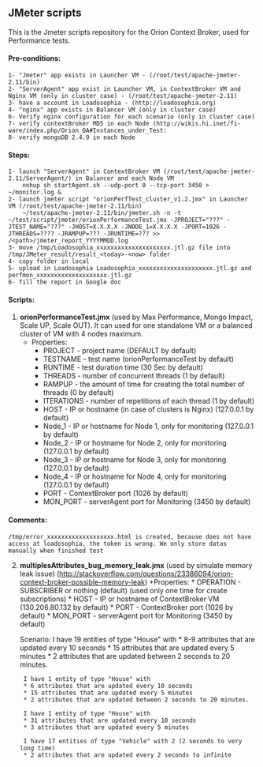 ## JMeter scripts

This is the Jmeter scripts repository for the Orion Context Broker, used for Performance tests.

#### Pre-conditions:
	1- "Jmeter" app exists in Launcher VM - (/root/test/apache-jmeter-2.11/bin)
	2- "ServerAgent" app exist in Launcher VM, in ContextBroker VM and Nginx VM (only in cluster case) - (/root/test/apache-jmeter-2.11)	
	3- have a account in Loadosophia - (http://loadosophia.org)
	4- "nginx" app exists in Balancer VM (only in cluster case)
	6- Verify nginx configuration for each scenario (only in cluster case)
	7- verify contextBroker MD5 in each Node (http://wikis.hi.inet/fi-ware/index.php/Orion_QA#Instances_under_Test:
	8- verify mongoDB 2.4.9 in each Node	
	
#### Steps:
	1- launch "ServerAgent" in ContextBroker VM (/root/test/apache-jmeter-2.11/ServerAgent/) in Balancer and each Node VM 
		nohup sh startAgent.sh --udp-port 0 --tcp-port 3450 > ~/monitor.log &
	2- launch jmeter script "orionPerfTest_cluster_v1.2.jmx" in Launcher VM (/root/test/apache-jmeter-2.11/bin)
		~/test/apache-jmeter-2.11/bin/jmeter.sh -n -t ~/test/script/jmeter/orionPerformanceTest.jmx -JPROJECT="???" -JTEST_NAME="???" -JHOST=X.X.X.X -JNODE_1=X.X.X.X -JPORT=1026 -JTHREADS=???? -JRAMPUP=??? -JRUNTIME=??? >> /<path>/jmeter_report_YYYYMMDD.log
	3- move /tmp/Loadosophia_xxxxxxxxxxxxxxxxxxxxx.jtl.gz file into /tmp/JMeter_result/result_<today>-<now> folder
	4- copy folder in local
	5- upload in Loadosophia Loadosophia_xxxxxxxxxxxxxxxxxxxxx.jtl.gz and perfmon_xxxxxxxxxxxxxxxxxxxx.jtl.gz
	6- fill the report in Google doc

#### Scripts:
1. **orionPerformanceTest.jmx**  (used by Max Performance, Mongo Impact, Scale UP, Scale OUT). It can used for one standalone VM or a balanced cluster of VM with 4 nodes maximum.
	+ Properties:
		* PROJECT    - project name (DEFAULT by default)
		* TESTNAME   - test name (orionPerformanceTest by default)
		* RUNTIME    - test duration time (30 Sec by default)
		* THREADS    - number of concurrent threads (1 by default)
		* RAMPUP     - the amount of time for creating the total number of threads (0 by default)
		* ITERATIONS - number of repetitions of each thread (1 by default)
		* HOST       - IP or hostname (in case of clusters is Nginx) (127.0.0.1 by default)
		* Node_1     - IP or hostname for Node 1, only for monitoring (127.0.0.1 by default)
		* Node_2     - IP or hostname for Node 2, only for monitoring (127.0.0.1 by default)		
		* Node_3     - IP or hostname for Node 3, only for monitoring (127.0.0.1 by default)		
		* Node_4     - IP or hostname for Node 4, only for monitoring (127.0.0.1 by default)
		* PORT       - ContextBroker port (1026 by default)
		* MON_PORT   - serverAgent port for Monitoring (3450 by default)
		
#### Comments:
    /tmp/error_xxxxxxxxxxxxxxxxxxx.html is created, because does not have access at loadosophia, the token is wrong. We only store datas manually when finished test
	
2. **multiplesAttributes_bug_memory_leak.jmx** (used by simulate memory leak issue) (http://stackoverflow.com/questions/23386094/orion-context-broker-possible-memory-leak)
	+Properties:
		* OPERATION - SUBSCRIBER or nothing (default) (used only one time for create subscriptions)
		* HOST      - IP or hostname of ContextBroker VM (130.206.80.132 by default)
		* PORT      - ContextBroker port (1026 by default)
		* MON_PORT  - serverAgent port for Monitoring (3450 by default)
	
	Scenario:
		I have 19 entities of type "House" with 
		* 8-9 attributes that are updated every 10 seconds
		* 15 attributes that are updated every 5 minutes
		* 2 attributes that are updated between 2 seconds to 20 minutes.

		I have 1 entity of type "House" with 
		* 6 attributes that are updated every 10 seconds
		* 15 attributes that are updated every 5 minutes
		* 2 attributes that are updated between 2 seconds to 20 minutes. 

		I have 1 entity of type "House" with 
		* 31 attributes that are updated every 10 seconds
		* 3 attributes that are updated every 5 minutes

		I have 17 entities of type "Vehicle" with 2 (2 seconds to very long time) 
		* 2 attributes that are updated every 2 seconds to infinite

		
